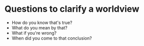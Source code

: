 # Questions to clarify a worldview

- How do you know that's true?
- What do you mean by that?
- What if you're wrong?
- When did you come to that conclusion?
